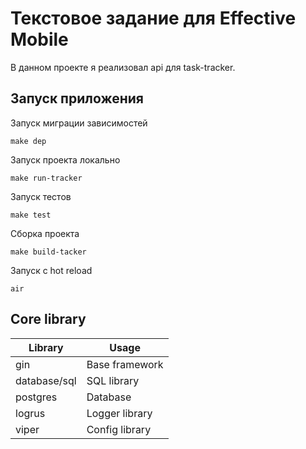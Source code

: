 # Текстовое задание для Effective Mobile

В данном проекте я реализовал api для task-tracker.

## Запуск приложения
Запуск миграции зависимостей

```console
make dep
```

Запуск проекта локально

```console
make run-tracker
```

Запуск тестов

```console
make test
```

Сборка проекта

```console
make build-tacker
```

Запуск с hot reload

```console
air
```

## Core library

| Library    | Usage             |
| ---------- | ----------------- |
| gin        | Base framework    |
| database/sql | SQL library       |
| postgres   | Database          |
| logrus     | Logger library    |
| viper      | Config library    |